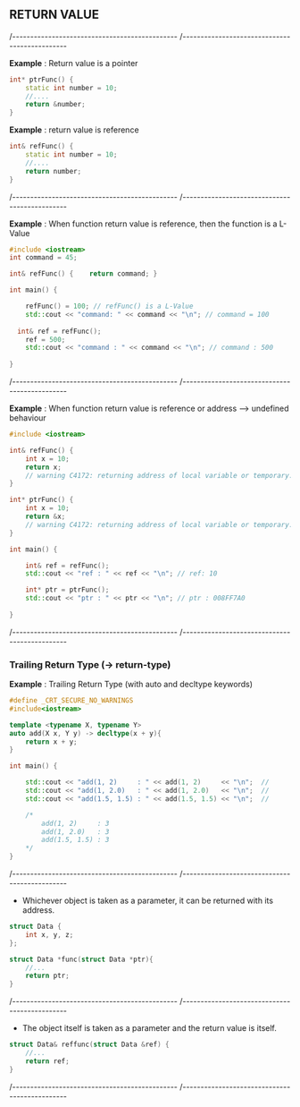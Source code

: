 ## RETURN VALUE 

/----------------------------------------------
/----------------------------------------------

**Example** : Return value is a pointer 

```cpp
int* ptrFunc() {
	static int number = 10;
	//....
	return &number;
}
```

**Example** :  return value is reference 

```cpp
int& refFunc() {
	static int number = 10;
	//....
	return number;
}
```

/----------------------------------------------
/----------------------------------------------

**Example** : When function return value is reference, then the function is a L-Value 

```cpp
#include <iostream>
int command = 45;

int& refFunc() {	return command; }

int main() {

	refFunc() = 100; // refFunc() is a L-Value
	std::cout << "command: " << command << "\n"; // command = 100
  
  int& ref = refFunc();
	ref = 500;
	std::cout << "command : " << command << "\n"; // command : 500
  
}
```
/----------------------------------------------
/----------------------------------------------

**Example** : When function return value is reference or address --> undefined behaviour

```cpp
#include <iostream>

int& refFunc() {
	int x = 10;
	return x; 
	// warning C4172: returning address of local variable or temporary: x
}

int* ptrFunc() {
	int x = 10;
	return &x; 
	// warning C4172: returning address of local variable or temporary: x
}

int main() {

	int& ref = refFunc();
	std::cout << "ref : " << ref << "\n"; // ref: 10

	int* ptr = ptrFunc();
	std::cout << "ptr : " << ptr << "\n"; // ptr : 008FF7A0
  
}
```

/----------------------------------------------
/----------------------------------------------

### Trailing Return Type (-> return-type)

**Example** : Trailing Return Type (with auto and decltype keywords)

```cpp
#define _CRT_SECURE_NO_WARNINGS
#include<iostream> 

template <typename X, typename Y>
auto add(X x, Y y) -> decltype(x + y){
	return x + y;
}

int main() {

	std::cout << "add(1, 2)     : " << add(1, 2)     << "\n";  // 
	std::cout << "add(1, 2.0)   : " << add(1, 2.0)   << "\n";  // 
	std::cout << "add(1.5, 1.5) : " << add(1.5, 1.5) << "\n";  // 

	/*
		add(1, 2)     : 3
		add(1, 2.0)   : 3
		add(1.5, 1.5) : 3
	*/
}
```

/----------------------------------------------
/----------------------------------------------

- Whichever object is taken as a parameter, it can be returned with its address.

```cpp
struct Data {
	int x, y, z;
};

struct Data *func(struct Data *ptr){
	//...
	return ptr;
}
```

/----------------------------------------------
/----------------------------------------------

- The object itself is taken as a parameter and the return value is itself. 

```cpp
struct Data& reffunc(struct Data &ref) { 
	//...
	return ref;
}
```

/----------------------------------------------
/----------------------------------------------
